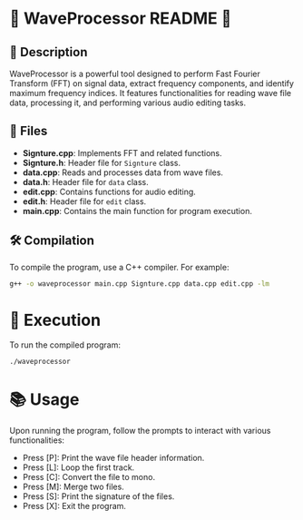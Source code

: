 # 🎵 WaveProcessor README 🎵

## 📜 Description

WaveProcessor is a powerful tool designed to perform Fast Fourier Transform (FFT) on signal data, extract frequency components, and identify maximum frequency indices. It features functionalities for reading wave file data, processing it, and performing various audio editing tasks.

## 📁 Files

- **Signture.cpp**: Implements FFT and related functions.
- **Signture.h**: Header file for `Signture` class.
- **data.cpp**: Reads and processes data from wave files.
- **data.h**: Header file for `data` class.
- **edit.cpp**: Contains functions for audio editing.
- **edit.h**: Header file for `edit` class.
- **main.cpp**: Contains the main function for program execution.

## 🛠️ Compilation

To compile the program, use a C++ compiler. For example:

```sh
g++ -o waveprocessor main.cpp Signture.cpp data.cpp edit.cpp -lm
```
#  🚀 Execution
To run the compiled program:
```
./waveprocessor
```
# 📚 Usage

Upon running the program, follow the prompts to interact with various functionalities:

- Press [P]: Print the wave file header information.
- Press [L]: Loop the first track.
- Press [C]: Convert the file to mono.
- Press [M]: Merge two files.
- Press [S]: Print the signature of the files.
- Press [X]: Exit the program.
